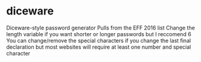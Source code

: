 # diceware
Diceware-style password generator
Pulls from the EFF 2016 list
Change the length variable if you want shorter or longer passwords but I reccomend 6
You can change/remove the special characters if you change the last final declaration but most websites will require at least one number and special character
